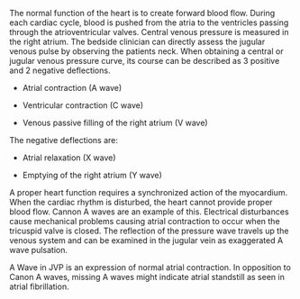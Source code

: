 The normal function of the heart is to create forward blood flow. During each cardiac cycle, blood is pushed from the atria to the ventricles passing through the atrioventricular valves. Central venous pressure is measured in the right atrium. The bedside clinician can directly assess the jugular venous pulse by observing the patients neck. When obtaining a central or jugular venous pressure curve, its course can be described as 3 positive and 2 negative deflections.

- Atrial contraction (A wave)

- Ventricular contraction (C wave)

- Venous passive filling of the right atrium (V wave)

The negative deflections are:

- Atrial relaxation (X wave)

- Emptying of the right atrium (Y wave)

A proper heart function requires a synchronized action of the myocardium. When the cardiac rhythm is disturbed, the heart cannot provide proper blood flow. Cannon A waves are an example of this. Electrical disturbances cause mechanical problems causing atrial contraction to occur when the tricuspid valve is closed. The reflection of the pressure wave travels up the venous system and can be examined in the jugular vein as exaggerated A wave pulsation.

A Wave in JVP is an expression of normal atrial contraction. In opposition to Canon A waves, missing A waves might indicate atrial standstill as seen in atrial fibrillation.